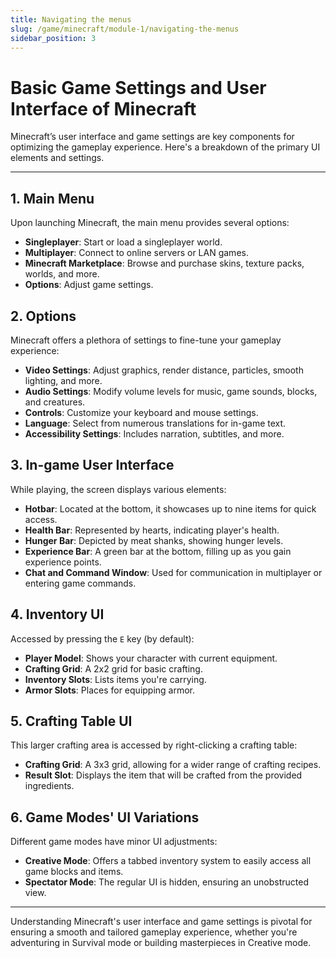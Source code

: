 ```yaml
---
title: Navigating the menus
slug: /game/minecraft/module-1/navigating-the-menus
sidebar_position: 3
---
```


# Basic Game Settings and User Interface of Minecraft

Minecraft’s user interface and game settings are key components for optimizing the gameplay experience. Here's a breakdown of the primary UI elements and settings.

---

## 1. Main Menu

Upon launching Minecraft, the main menu provides several options:

* **Singleplayer**: Start or load a singleplayer world.
* **Multiplayer**: Connect to online servers or LAN games.
* **Minecraft Marketplace**: Browse and purchase skins, texture packs, worlds, and more.
* **Options**: Adjust game settings.

## 2. Options

Minecraft offers a plethora of settings to fine-tune your gameplay experience:

* **Video Settings**: Adjust graphics, render distance, particles, smooth lighting, and more.
* **Audio Settings**: Modify volume levels for music, game sounds, blocks, and creatures.
* **Controls**: Customize your keyboard and mouse settings.
* **Language**: Select from numerous translations for in-game text.
* **Accessibility Settings**: Includes narration, subtitles, and more.

## 3. In-game User Interface

While playing, the screen displays various elements:

* **Hotbar**: Located at the bottom, it showcases up to nine items for quick access.
* **Health Bar**: Represented by hearts, indicating player's health.
* **Hunger Bar**: Depicted by meat shanks, showing hunger levels.
* **Experience Bar**: A green bar at the bottom, filling up as you gain experience points.
* **Chat and Command Window**: Used for communication in multiplayer or entering game commands.

## 4. Inventory UI

Accessed by pressing the `E` key (by default):

* **Player Model**: Shows your character with current equipment.
* **Crafting Grid**: A 2x2 grid for basic crafting.
* **Inventory Slots**: Lists items you're carrying.
* **Armor Slots**: Places for equipping armor.

## 5. Crafting Table UI

This larger crafting area is accessed by right-clicking a crafting table:

* **Crafting Grid**: A 3x3 grid, allowing for a wider range of crafting recipes.
* **Result Slot**: Displays the item that will be crafted from the provided ingredients.

## 6. Game Modes' UI Variations

Different game modes have minor UI adjustments:

* **Creative Mode**: Offers a tabbed inventory system to easily access all game blocks and items.
* **Spectator Mode**: The regular UI is hidden, ensuring an unobstructed view.

---

Understanding Minecraft's user interface and game settings is pivotal for ensuring a smooth and tailored gameplay experience, whether you're adventuring in Survival mode or building masterpieces in Creative mode.